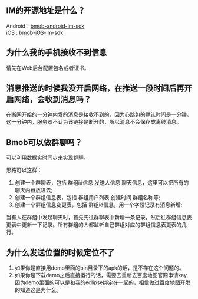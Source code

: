 ## IM的开源地址是什么？

Android：[bmob-android-im-sdk](https://github.com/bmob/bmob-android-im-sdk)   
   iOS : [bmob-iOS-im-sdk](https://github.com/bmob/bmob-iOS-im-sdk)

## 为什么我的手机接收不到信息

请先在Web后台配置包名或者证书。

## 消息推送的时候我没开启网络，在推送一段时间后再开启网络，会收到消息吗？

在断网开始的一分钟内发的消息是接收不到的，因为心跳包的默认时间是一分钟，这一分钟内，服务器不认为该链接是断开的，所以消息不会保存成离线消息。

## Bmob可以做群聊吗？

可以利用[数据实时同步](http://docs.bmob.cn/data/Android/b_developdoc/doc/index.html#index_数据实时同步)来实现群聊。

思路可以这样：

1. 创建一个群聊表，包括 群组id信息 发送人信息 聊天信息，这里可以把所有的聊天内容放进去;  
2. 创建一个群组信息表，包括 群组用户列表 创建时间 群组名称等;  
3. 创建一个群组信息变更表，包括 群组id信息，用一个字段记录有消息新增;

当有人在群组中发起聊天时，首先先往群聊表中新增一条记录，然后往群组信息表更表中更新一下记录。所有群组的人都监听自己群组对应的群组信息表更表的几行。 

## 为什么发送位置的时候定位不了

1. 如果你是直接用demo里面的bin目录下的apk的话，是不存在这个问题的。
2. 如果你是下载demo之后直接运行的话，需要去重新去百度地图官网申请key,因为demo里面的可以是和我的eclipse绑定在一起的，相信做过百度地图开发的知道这是为什么。

